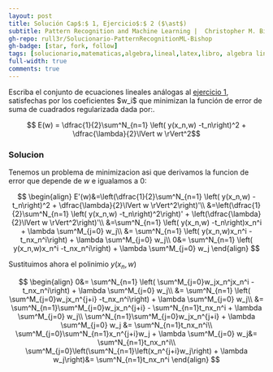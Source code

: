 ```yaml
---
layout: post
title: Solución Cap$:$ 1, Ejercicio$:$ 2 ($\ast$)
subtitle: Pattern Recognition and Machine Learning |  Christopher M. Bishop | 1º Edición | Ingles
gh-repo: rull3r/Solucionario-PatternRecognitionML-Bishop
gh-badge: [star, fork, follow]
tags: [solucionario,matematicas,algebra,lineal,latex,libro, algebra lineal, estadistica, probabilidades, error, patrones, machine learning, deep learning]
full-width: true
comments: true
---
```


<div class="box-note">
Escriba el conjunto de ecuaciones lineales  análogas al <a href="https://rull3r.github.io/2015-01-10-PatternRecognitionML-Bishop-1-1/">ejercicio 1</a>, satisfechas por los coeficientes $w_i$ que minimizan la función de error de suma de cuadrados regularizada dada por:.

$$ E(w) = \dfrac{1}{2}\sum^N_{n=1} \left( y(x_n,w) -t_n\right)^2 + \dfrac{\lambda}{2}\lVert w \rVert^2$$  
</div>

### Solucion

Tenemos un problema de minimizacion asi que derivamos la funcion de error que depende de $w$ e igualamos a $0$:

$$
\begin{align}
E'(w)&=\left(\dfrac{1}{2}\sum^N_{n=1} \left( y(x_n,w) -t_n\right)^2 + \dfrac{\lambda}{2}\lVert w \rVert^2\right)'\\
&=\left(\dfrac{1}{2}\sum^N_{n=1} \left( y(x_n,w) -t_n\right)^2\right)' + \left(\dfrac{\lambda}{2}\lVert w \rVert^2\right)'\\
&=\sum^N_{n=1} \left( y(x_n,w) -t_n\right)x_n^i + \lambda \sum^M_{j=0} w_j\\
&= \sum^N_{n=1} \left( y(x_n,w)x_n^i -t_nx_n^i\right) + \lambda  \sum^M_{j=0} w_j\\ 
0&= \sum^N_{n=1} \left( y(x_n,w)x_n^i -t_nx_n^i\right) + \lambda \sum^M_{j=0} w_j
\end{align}
$$

Sustituimos ahora el polinimio $y(x_n,w)$ 

$$
\begin{align}
0&= \sum^N_{n=1} \left( \sum^M_{j=0}w_jx_n^jx_n^i -t_nx_n^i\right) + \lambda \sum^M_{j=0} w_j\\
&=  \sum^N_{n=1} \left( \sum^M_{j=0}w_jx_n^{j+i} -t_nx_n^i\right) + \lambda \sum^M_{j=0} w_j\\
&=  \sum^N_{n=1}\sum^M_{j=0}w_jx_n^{j+i} - \sum^N_{n=1}t_nx_n^i + \lambda \sum^M_{j=0} w_j\\
\sum^N_{n=1}\sum^M_{j=0}w_jx_n^{j+i} + \lambda \sum^M_{j=0} w_j &= \sum^N_{n=1}t_nx_n^i\\
\sum^M_{j=0}\sum^N_{n=1}x_n^{j+i}w_j + \lambda \sum^M_{j=0} w_j&= \sum^N_{n=1}t_nx_n^i\\
\sum^M_{j=0}\left(\sum^N_{n=1}\left(x_n^{j+i}w_j\right) + \lambda w_j\right)&= \sum^N_{n=1}t_nx_n^i
\end{align}
$$
